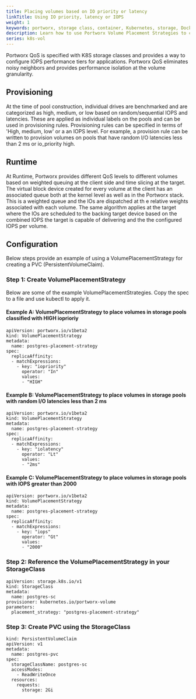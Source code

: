 ```yaml
---
title: Placing volumes based on IO priority or latency
linkTitle: Using IO priority, latency or IOPS
weight: 1
keywords: portworx, storage class, container, Kubernetes, storage, Docker, k8s, flexvol, pv, persistent disk,StatefulSets, volume placement
description: Learn how to use Portworx Volume Placement Strategies to control how volumes are placed across your cluster
series: k8s-vol
---
```


Portworx QoS is specified with K8S storage classes and provides a way to configure IOPS performance tiers for applications. Portworx QoS eliminates noisy neighbors and provides performance isolation at the volume granularity.


## Provisioning

At the time of pool construction, individual drives are benchmarked and are categorized as high, medium, or low based on random/sequential IOPS and latencies. These are applied as individual labels on the pools and can be used in provisioning rules. Provisioning rules can be specified in terms of 'High, medium, low' or a an IOPS level. For example, a provision rule can be written to provision volumes on pools that have random I/O latencies less than 2 ms or io_priority high.

## Runtime

At Runtime, Portworx provides different QoS levels to different volumes based on weighted queuing at the client side and time slicing at the target.
The virtual block device created for every volume at the client has an associated queue both at the kernel level as well as in the Portworx stack. This is a weighted queue and the IOs are dispatched at th
e relative weights associated with each volume. The same algorithm applies at the target where the IOs are scheduled to the backing target device based on the combined IOPS the target is capable of delivering and the the configured IOPS per volume.

## Configuration

Below steps provide an example of using a VolumePlacementStrategy for creating a PVC (PersistentVolumeClaim).
 
### Step 1: Create VolumePlacementStrategy

Below are some of the example VolumePlacementStrategies. Copy the spec to a file and use kubectl to apply it.

#### Example A: VolumePlacementStrategy to place volumes in storage pools classified with HIGH ioprioriy

```text
apiVersion: portworx.io/v1beta2
kind: VolumePlacementStrategy
metadata:
  name: postgres-placement-strategy 
spec:
  replicaAffinity:
  - matchExpressions:
    - key: "iopriority"
      operator: "In"
      values:
      - "HIGH"
```

#### Example B: VolumePlacementStrategy to place volumes in storage pools with random I/O latencies less than 2 ms

```text
apiVersion: portworx.io/v1beta2
kind: VolumePlacementStrategy
metadata:
  name: postgres-placement-strategy 
spec:
  replicaAffinity:
  - matchExpressions:
    - key: "iolatency"
      operator: "Lt"
      values:
      - "2ms"
```

#### Example C: VolumePlacementStrategy to place volumes in storage pools with IOPS greater than 2000

```text
apiVersion: portworx.io/v1beta2
kind: VolumePlacementStrategy
metadata:
  name: postgres-placement-strategy 
spec:
  replicaAffinity:
  - matchExpressions:
    - key: "iops"
      operator: "Gt"
      values:
      - "2000"
```

### Step 2: Reference the VolumePlacementStrategy in your StorageClass

```text
apiVersion: storage.k8s.io/v1
kind: StorageClass
metadata:
  name: postgres-sc
provisioner: kubernetes.io/portworx-volume
parameters:
  placement_strategy: "postgres-placement-strategy"
```

### Step 3: Create PVC using the StorageClass

```text
kind: PersistentVolumeClaim
apiVersion: v1
metadata:
  name: postgres-pvc
spec:
  storageClassName: postgres-sc
  accessModes:
    - ReadWriteOnce
  resources:
    requests:
      storage: 2Gi
```



